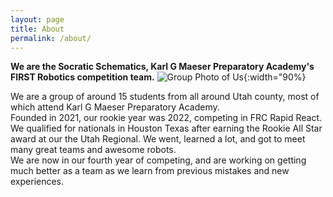 ```yaml
---
layout: page
title: About
permalink: /about/
---
```


**We are the Socratic Schematics, Karl G Maeser Preparatory Academy's FIRST Robotics competition team.**
![Group Photo of Us](https://lh3.googleusercontent.com/pw/AMWts8DT5Qxy_7T4E3BwgdRYn7tumtix2lvGf2B4qER5WfZscWKXU_KLSgTFebbs-xGjpe3U9_DEAHWCknC_nYIh4avL-CdZldlLT7qgLvFMCr0835yWEEEXTddIxarkYYFeTSHXVo9--hpjbla7rllc9NDCPg=w1364-h1023-s-no?authuser=0){:width="90%}

We are a group of around 15 students from all around Utah county, most of which attend Karl G Maeser Preparatory Academy.  
Founded in 2021, our rookie year was 2022, competing in FRC Rapid React. 
We qualified for nationals in Houston Texas after earning the Rookie All Star award at our the Utah Regional. We went, learned a lot, and got to meet many great teams and awesome robots.  
We are now in our fourth year of competing, and are working on getting much better as a team as we learn from previous
mistakes and new experiences.





